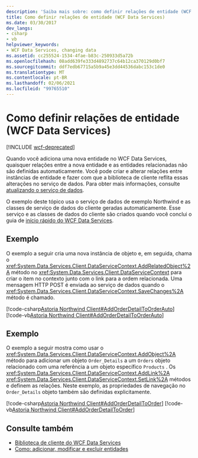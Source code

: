 ```yaml
---
description: 'Saiba mais sobre: como definir relações de entidade (WCF Data Services)'
title: Como definir relações de entidade (WCF Data Services)
ms.date: 03/30/2017
dev_langs:
- csharp
- vb
helpviewer_keywords:
- WCF Data Services, changing data
ms.assetid: cc255524-1534-4fae-b83c-250933d5a72b
ms.openlocfilehash: 08add639fe333d4892737c64b12ca370129d0bf7
ms.sourcegitcommit: ddf7edb67715a5b9a45e3dd44536dabc153c1de0
ms.translationtype: MT
ms.contentlocale: pt-BR
ms.lasthandoff: 02/06/2021
ms.locfileid: "99765510"
---
```

# <a name="how-to-define-entity-relationships-wcf-data-services"></a>Como definir relações de entidade (WCF Data Services)

[!INCLUDE [wcf-deprecated](~/includes/wcf-deprecated.md)]

Quando você adiciona uma nova entidade no WCF Data Services, quaisquer relações entre a nova entidade e as entidades relacionadas não são definidas automaticamente. Você pode criar e alterar relações entre instâncias de entidade e fazer com que a biblioteca de cliente reflita essas alterações no serviço de dados. Para obter mais informações, consulte [atualizando o serviço de dados](updating-the-data-service-wcf-data-services.md).  
  
 O exemplo deste tópico usa o serviço de dados de exemplo Northwind e as classes de serviço de dados do cliente geradas automaticamente. Esse serviço e as classes de dados do cliente são criados quando você conclui o guia de [início rápido do WCF Data Services](quickstart-wcf-data-services.md).  
  
## <a name="example"></a>Exemplo  

 O exemplo a seguir cria uma nova instância de objeto e, em seguida, chama o <xref:System.Data.Services.Client.DataServiceContext.AddRelatedObject%2A> método no <xref:System.Data.Services.Client.DataServiceContext> para criar o item no contexto junto com o link para a ordem relacionada. Uma mensagem HTTP POST é enviada ao serviço de dados quando o <xref:System.Data.Services.Client.DataServiceContext.SaveChanges%2A> método é chamado.  
  
 [!code-csharp[Astoria Northwind Client#AddOrderDetailToOrderAuto](../../../../samples/snippets/csharp/VS_Snippets_Misc/astoria_northwind_client/cs/source.cs#addorderdetailtoorderauto)]
 [!code-vb[Astoria Northwind Client#AddOrderDetailToOrderAuto](../../../../samples/snippets/visualbasic/VS_Snippets_Misc/astoria_northwind_client/vb/source.vb#addorderdetailtoorderauto)]  
  
## <a name="example"></a>Exemplo  

 O exemplo a seguir mostra como usar o <xref:System.Data.Services.Client.DataServiceContext.AddObject%2A> método para adicionar um objeto `Order_Details` a um `Orders` objeto relacionado com uma referência a um objeto específico `Products` . Os <xref:System.Data.Services.Client.DataServiceContext.AddLink%2A> <xref:System.Data.Services.Client.DataServiceContext.SetLink%2A> métodos e definem as relações. Neste exemplo, as propriedades de navegação no `Order_Details` objeto também são definidas explicitamente.  
  
 [!code-csharp[Astoria Northwind Client#AddOrderDetailToOrder](../../../../samples/snippets/csharp/VS_Snippets_Misc/astoria_northwind_client/cs/source.cs#addorderdetailtoorder)]
 [!code-vb[Astoria Northwind Client#AddOrderDetailToOrder](../../../../samples/snippets/visualbasic/VS_Snippets_Misc/astoria_northwind_client/vb/source.vb#addorderdetailtoorder)]  
  
## <a name="see-also"></a>Consulte também

- [Biblioteca de cliente do WCF Data Services](wcf-data-services-client-library.md)
- [Como: adicionar, modificar e excluir entidades](how-to-add-modify-and-delete-entities-wcf-data-services.md)
